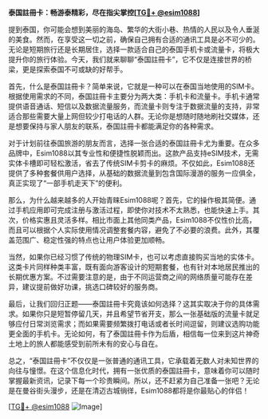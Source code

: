**泰国註冊卡：畅游泰精彩，尽在指尖掌控[[TG💪+ @esim1088](https://t.me/s/esim1088)]**

提到泰国，你可能会想到美丽的海岛、繁华的大街小巷、热情的人民以及令人垂涎的美食。然而，在享受这一切之前，确保自己拥有合适的通讯工具是必不可少的。无论是短期旅行还是长期居住，选择一款适合自己的泰国手机卡或流量卡，将极大提升你的旅行体验。今天，我们就来聊聊“泰国註冊卡”，它不仅是连接世界的桥梁，更是探索泰国不可或缺的好帮手。

首先，什么是泰国註冊卡？简单来说，它就是一种可以在泰国当地使用的SIM卡。根据使用需求的不同，泰国註冊卡主要分为两大类：手机卡和流量卡。手机卡通常提供语音通话、短信以及数据流量服务，而流量卡则专注于数据流量的支持，非常适合那些需要大量上网但较少打电话的人群。无论你是想随时随地刷社交媒体，还是想要保持与家人朋友的联系，泰国註冊卡都能满足你的各种需求。

对于计划前往泰国旅游的朋友而言，选择一张合适的泰国註冊卡尤为重要。在众多品牌中，Esim1088以其专业性和便捷性脱颖而出。这款产品支持eSIM技术，无需实体卡槽即可轻松激活，省去了传统SIM卡剪卡的麻烦。不仅如此，Esim1088还提供了多种套餐供用户选择，从基础的数据流量到包含国际漫游的服务一应俱全，真正实现了“一部手机走天下”的便利。

那么，为什么越来越多的人开始青睐Esim1088呢？首先，它的操作极其简便。通过手机应用即可完成注册与激活过程，即使你对技术不太熟悉，也能快速上手。其次，价格实惠且灵活多样。相比市面上其他同类产品，Esim1088不仅性价比高，而且可以根据个人实际使用情况调整套餐内容，避免了不必要的浪费。此外，其覆盖范围广、稳定性强的特点也让用户体验更加顺畅。

当然，如果你已经习惯了传统的物理SIM卡，也可以考虑直接购买当地的实体卡。这类卡片同样种类丰富，既有面向游客设计的短期套餐，也有针对本地居民推出的长期优惠方案。不过需要注意的是，由于不同运营商之间的网络质量可能存在差异，建议提前做好功课，挑选口碑较好的服务商。

最后，让我们回归正题——泰国註冊卡究竟该如何选择？这其实取决于你的具体需求。如果你只是短暂停留几天，并且希望节省开支，那么一张基础版的流量卡就足够应付日常浏览需求；而如果需要频繁拨打电话或者长时间逗留，则建议选购功能更全面的手机卡。无论如何，有了泰国註冊卡作为后盾，相信每一位来到这片神奇土地上的旅人都能感受到前所未有的安心与自在。

总之，“泰国註冊卡”不仅仅是一张普通的通讯工具，它承载着无数人对未知世界的向往与憧憬。在这个信息化时代，拥有一张优质的泰国註冊卡，意味着你可以随时掌握最新资讯，记录下每一个珍贵瞬间。所以，还不赶紧为自己准备一张吧？无论是在曼谷街头漫步，还是在清迈古城徜徉，Esim1088都将是你最贴心的伴侣！

[[TG💪+ @esim1088](https://t.me/s/esim1088) ![Image](https://i.postimg.cc/4NQfJmqS/Snipaste-2025-05-13-00-14-12.png)]
